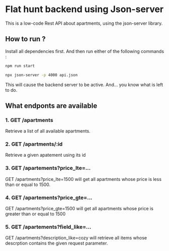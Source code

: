 # Flat hunt backend using Json-server

This is a low-code Rest API about apartments, using the json-server library. 

## How to run ? 

Install all dependencies first. And then run either of the following commands : 

```bash
npm run start
```

```bash
npx json-server -p 4000 api.json
```

This will cause the backend server to be active. And... you know what is left to do. 

## What endponts are available 

### 1. **GET /apartments**
Retrieve a list of all available apartments.

### 2. **GET /apartments/:id**
Retrieve a given apatement using its id

### 3. **GET /apartements?price_lte=...**
GET /apartments?price_lte=1500 will get all apartments whose price is less than or equal to 1500.

### 4. **GET /apartements?price_gte=...**
GET /apartments?price_gte=1500 will get all apartments whose price is greater than or equal to 1500

### 5. **GET /apartements?field_like=...**
GET /apartments?description_like=cozy will retrieve all items whose descrption contains the given request parameter.
